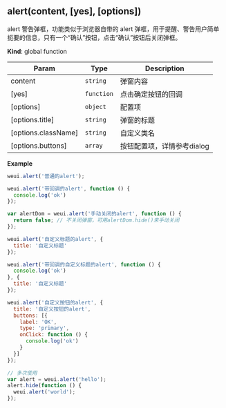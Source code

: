 <a name="alert"></a>

## alert(content, [yes], [options])
alert 警告弹框，功能类似于浏览器自带的 alert 弹框，用于提醒、警告用户简单扼要的信息，只有一个“确认”按钮，点击“确认”按钮后关闭弹框。

**Kind**: global function  

| Param | Type | Description |
| --- | --- | --- |
| content | <code>string</code> | 弹窗内容 |
| [yes] | <code>function</code> | 点击确定按钮的回调 |
| [options] | <code>object</code> | 配置项 |
| [options.title] | <code>string</code> | 弹窗的标题 |
| [options.className] | <code>string</code> | 自定义类名 |
| [options.buttons] | <code>array</code> | 按钮配置项，详情参考dialog |

**Example**  
```js
weui.alert('普通的alert');

weui.alert('带回调的alert', function () {
  console.log('ok')
});

var alertDom = weui.alert('手动关闭的alert', function () {
  return false; // 不关闭弹窗，可用alertDom.hide()来手动关闭
});

weui.alert('自定义标题的alert', {
  title: '自定义标题'
});

weui.alert('带回调的自定义标题的alert', function () {
  console.log('ok')
}, {
  title: '自定义标题'
});

weui.alert('自定义按钮的alert', {
  title: '自定义按钮的alert',
  buttons: [{
    label: 'OK',
    type: 'primary',
    onClick: function () {
      console.log('ok')
    }
  }]
});

// 多次使用
var alert = weui.alert('hello');
alert.hide(function () {
  weui.alert('world');
});
```
